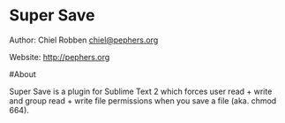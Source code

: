 # Super Save
Author: Chiel Robben <chiel@pephers.org>

Website: http://pephers.org

#About

Super Save is a plugin for Sublime Text 2 which forces user read + write and
group read + write file permissions when you save a file (aka. chmod 664).
